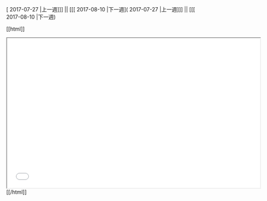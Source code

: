 [ 2017-07-27 |上一週]]] || [[[ 2017-08-10 |下一週]( 2017-07-27 |上一週]]] || [[[ 2017-08-10 |下一週)



[[html]]
<iframe src='<http://pad.hackingthursday.org>  ?showControls=true&showChat=true&showLineNumbers=true&useMonospaceFont=false' width=675 height=400></iframe>
[[/html]]
